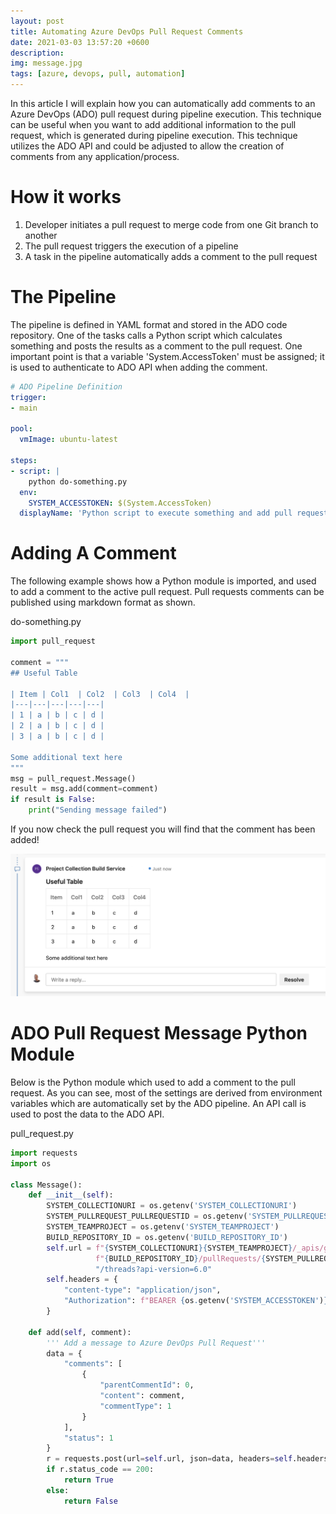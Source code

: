 ```yaml
---
layout: post
title: Automating Azure DevOps Pull Request Comments
date: 2021-03-03 13:57:20 +0600
description: 
img: message.jpg
tags: [azure, devops, pull, automation]
---
```


In this article I will explain how you can automatically add comments to an Azure DevOps (ADO) pull request during pipeline execution.  This technique can be useful when you want to add additional information to the pull request, which is generated during pipeline execution.  This technique utilizes the ADO API and could be adjusted to allow the creation of comments from any application/process.

# How it works 

1. Developer initiates a pull request to merge code from one Git branch to another
2. The pull request triggers the execution of a pipeline
3. A task in the pipeline automatically adds a comment to the pull request

# The Pipeline

The pipeline is defined in YAML format and stored in the ADO code repository.  One of the tasks calls a Python script which calculates something and posts the results as a comment to the pull request.  One important point is that a variable 'System.AccessToken' must be assigned; it is used to authenticate to ADO API when adding the comment.

```yaml
# ADO Pipeline Definition
trigger:
- main

pool:
  vmImage: ubuntu-latest

steps:
- script: |
    python do-something.py
  env:
    SYSTEM_ACCESSTOKEN: $(System.AccessToken)
  displayName: 'Python script to execute something and add pull request comment'

```

# Adding A Comment

The following example shows how a Python module is imported, and used to add a comment to the active pull request.  Pull requests comments can be published using markdown format as shown.

do-something.py
```python
import pull_request

comment = """
## Useful Table

| Item | Col1  | Col2  | Col3  | Col4  |
|---|---|---|---|---|
| 1 | a | b | c | d |
| 2 | a | b | c | d |
| 3 | a | b | c | d |

Some additional text here
"""
msg = pull_request.Message()
result = msg.add(comment=comment)
if result is False:
    print("Sending message failed")

```

If you now check the pull request you will find that the comment has been added!

![](/assets/img/ado-pull-request/pull-request-comment.png)

# ADO Pull Request Message Python Module

Below is the Python module which used to add a comment to the pull request.  As you can see, most of the settings are derived from environment variables which are automatically set by the ADO pipeline.  An API call is used to post the data to the ADO API.

pull_request.py
```python
import requests
import os

class Message():
    def __init__(self):
        SYSTEM_COLLECTIONURI = os.getenv('SYSTEM_COLLECTIONURI')
        SYSTEM_PULLREQUEST_PULLREQUESTID = os.getenv('SYSTEM_PULLREQUEST_PULLREQUESTID')
        SYSTEM_TEAMPROJECT = os.getenv('SYSTEM_TEAMPROJECT')
        BUILD_REPOSITORY_ID = os.getenv('BUILD_REPOSITORY_ID')
        self.url = f"{SYSTEM_COLLECTIONURI}{SYSTEM_TEAMPROJECT}/_apis/git/repositories/" \
                   f"{BUILD_REPOSITORY_ID}/pullRequests/{SYSTEM_PULLREQUEST_PULLREQUESTID}" \
                   "/threads?api-version=6.0"
        self.headers = {
            "content-type": "application/json",
            "Authorization": f"BEARER {os.getenv('SYSTEM_ACCESSTOKEN')}"
        }

    def add(self, comment):
        ''' Add a message to Azure DevOps Pull Request'''
        data = {
            "comments": [
                {
                    "parentCommentId": 0,
                    "content": comment,
                    "commentType": 1
                }
            ],
            "status": 1
        }
        r = requests.post(url=self.url, json=data, headers=self.headers)
        if r.status_code == 200:
            return True
        else:
            return False
```
